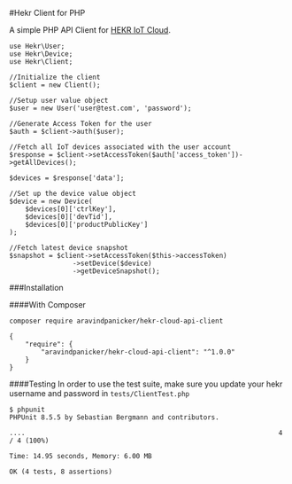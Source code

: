 #Hekr Client for PHP

A simple PHP API Client for [HEKR IoT Cloud](https://docs.hekr.me/v4/%E4%BA%91%E7%AB%AFAPI/%E7%99%BB%E5%BD%95%E6%B3%A8%E5%86%8C/).

```
use Hekr\User;
use Hekr\Device;
use Hekr\Client;

//Initialize the client
$client = new Client();

//Setup user value object
$user = new User('user@test.com', 'password');

//Generate Access Token for the user
$auth = $client->auth($user);

//Fetch all IoT devices associated with the user account
$response = $client->setAccessToken($auth['access_token'])->getAllDevices();

$devices = $response['data'];

//Set up the device value object
$device = new Device(
    $devices[0]['ctrlKey'], 
    $devices[0]['devTid'], 
    $devices[0]['productPublicKey']
);

//Fetch latest device snapshot
$snapshot = $client->setAccessToken($this->accessToken)
                ->setDevice($device)
                ->getDeviceSnapshot();

```

###Installation

####With Composer

```
composer require aravindpanicker/hekr-cloud-api-client
```

```
{
    "require": {
        "aravindpanicker/hekr-cloud-api-client": "^1.0.0"
    }
}
```

####Testing
In order to use the test suite, make sure you update your hekr username and password in `tests/ClientTest.php`

```
$ phpunit
PHPUnit 8.5.5 by Sebastian Bergmann and contributors.

....                                                                4 / 4 (100%)

Time: 14.95 seconds, Memory: 6.00 MB

OK (4 tests, 8 assertions)
```
